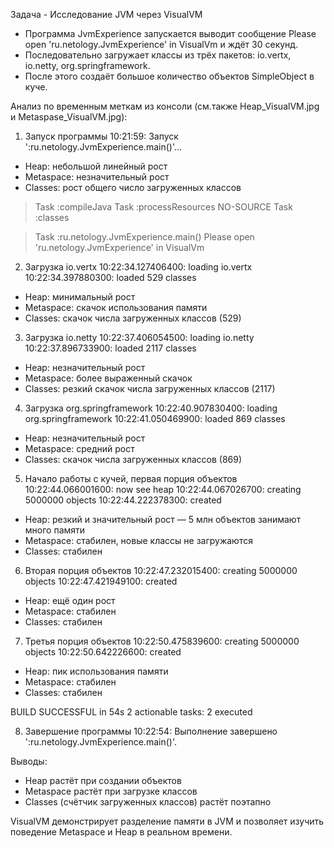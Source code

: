 Задача - Исследование JVM через VisualVM

- Программа JvmExperience запускается выводит сообщение Please open 'ru.netology.JvmExperience' in VisualVm и ждёт 30 секунд.
- Последовательно загружает классы из трёх пакетов: io.vertx, io.netty, org.springframework.
- После этого создаёт большое количество объектов SimpleObject в куче.

Анализ по временным меткам из консоли (см.также Heap_VisualVM.jpg и Metaspase_VisualVM.jpg):

1) Запуск программы
   10:21:59: Запуск ':ru.netology.JvmExperience.main()'...
- Heap: небольшой линейный рост
- Metaspace: незначительный рост
- Classes: рост общего число загруженных классов

> Task :compileJava
> Task :processResources NO-SOURCE
> Task :classes

> Task :ru.netology.JvmExperience.main()
Please open 'ru.netology.JvmExperience' in VisualVm

2) Загрузка io.vertx
   10:22:34.127406400: loading io.vertx
   10:22:34.397880300: loaded 529 classes
- Heap: минимальный рост
- Metaspace: скачок использования памяти
- Classes: скачок числа загруженных классов (529)

3) Загрузка io.netty
   10:22:37.406054500: loading io.netty
   10:22:37.896733900: loaded 2117 classes
- Heap: незначительный рост
- Metaspace: более выраженный скачок
- Classes: резкий скачок числа загруженных классов (2117)

4) Загрузка org.springframework
   10:22:40.907830400: loading org.springframework
   10:22:41.050469900: loaded 869 classes
- Heap: незначительный рост
- Metaspace: средний рост
- Classes: скачок числа загруженных классов (869)

5) Начало работы с кучей, первая порция объектов
   10:22:44.066001600: now see heap
   10:22:44.067026700: creating 5000000 objects
   10:22:44.222378300: created
- Heap: резкий и значительный рост — 5 млн объектов занимают много памяти
- Metaspace: стабилен, новые классы не загружаются
- Classes: стабилен

6) Вторая порция объектов
   10:22:47.232015400: creating 5000000 objects
   10:22:47.421949100: created
- Heap: ещё один рост
- Metaspace: стабилен
- Classes: стабилен

7) Третья порция объектов
   10:22:50.475839600: creating 5000000 objects
   10:22:50.642226600: created
- Heap: пик использования памяти
- Metaspace: стабилен
- Classes: стабилен

BUILD SUCCESSFUL in 54s
2 actionable tasks: 2 executed

8) Завершение программы
   10:22:54: Выполнение завершено ':ru.netology.JvmExperience.main()'.

Выводы: 
- Heap растёт при создании объектов
- Metaspace растёт при загрузке классов
- Classes (счётчик загруженных классов) растёт поэтапно

VisualVM демонстрирует разделение памяти в JVM и позволяет изучить поведение Metaspace и Heap в реальном времени.
